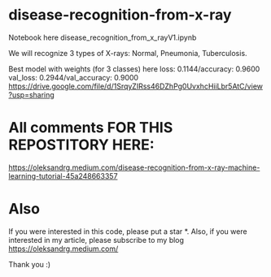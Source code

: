 # disease-recognition-from-x-ray
Notebook here disease_recognition_from_x_rayV1.ipynb

We will recognize 3 types of X-rays:
Normal, Pneumonia, Tuberculosis.

Best model with weights (for 3 classes) here
loss: 0.1144/accuracy: 0.9600
val_loss: 0.2944/val_accuracy: 0.9000
https://drive.google.com/file/d/1SrqyZIRss46DZhPg0UvxhcHiiLbr5AtC/view?usp=sharing


# All comments FOR THIS REPOSTITORY HERE:
https://oleksandrg.medium.com/disease-recognition-from-x-ray-machine-learning-tutorial-45a248663357


# Also
If you were interested in this code, please put a star *. Also, if you were interested in my article, please subscribe to my blog https://oleksandrg.medium.com/

Thank you :)
